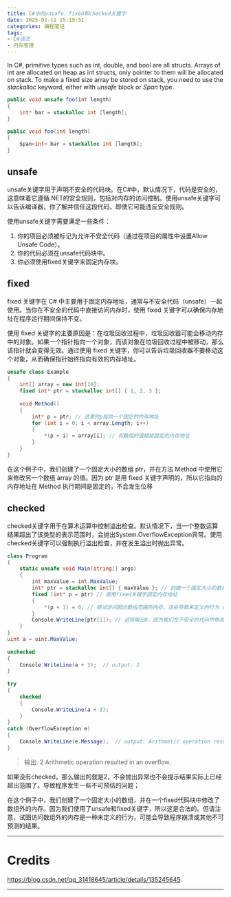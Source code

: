 ```yaml
---
title: C#中的unsafe、fixed和checked关键字
date: 2025-02-11 15:19:51
categories: 编程笔记
tags:
- C#语法
- 内存管理
---
```


In C#, primitive types such as int, double, and bool are all structs. Arrays of int are allocated on heap as int structs, only pointer to them will be allocated on stack.
To make a fixed size array be stored on stack, you need to use the *stackalloc* keyword, either with *unsafe* block or *Span* type.

```cs unsafe关键词示例
public void unsafe foo(int length)
{
    int* bar = stackalloc int [length];
}
```

```cs type Span示例
public void foo(int length)
{
    Span<int> bar = stackalloc int [length];
}
```

## unsafe

unsafe关键字用于声明不安全的代码块。在C#中，默认情况下，代码是安全的，这意味着它遵循.NET的安全规则，包括对内存的访问控制。使用unsafe关键字可以告诉编译器，你了解并信任这段代码，即使它可能违反安全规则。

使用unsafe关键字需要满足一些条件：

1. 你的项目必须被标记为允许不安全代码（通过在项目的属性中设置Allow Unsafe Code）。
2. 你的代码必须在unsafe代码块中。
3. 你必须使用fixed关键字来固定内存块。

## fixed

fixed 关键字在 C# 中主要用于固定内存地址，通常与不安全代码（unsafe）一起使用。当你在不安全的代码中直接访问内存时，使用 fixed 关键字可以确保内存地址在程序运行期间保持不变。

使用 fixed 关键字的主要原因是：在垃圾回收过程中，垃圾回收器可能会移动内存中的对象。如果一个指针指向一个对象，而该对象在垃圾回收过程中被移动，那么该指针就会变得无效。通过使用 fixed 关键字，你可以告诉垃圾回收器不要移动这个对象，从而确保指针始终指向有效的内存地址。


```cs fixed关键字示例
unsafe class Example  
{  
    int[] array = new int[10];  
    fixed int* ptr = stackalloc int[] { 1, 2, 3 };  
  
    void Method()  
    {  
        int* p = ptr; // 这里的p指向一个固定的内存地址  
        for (int i = 0; i < array.Length; i++)  
        {  
            *(p + i) = array[i]; // 将数组的值赋给固定的内存地址  
        }  
    }  
}
```

在这个例子中，我们创建了一个固定大小的数组 ptr，并在方法 Method 中使用它来修改另一个数组 array 的值。因为 ptr 是用 fixed 关键字声明的，所以它指向的内存地址在 Method 执行期间是固定的，不会发生位移

## checked

checked关键字用于在算术运算中控制溢出检查。默认情况下，当一个整数运算结果超出了该类型的表示范围时，会抛出System.OverflowException异常。使用checked关键字可以强制执行溢出检查，并在发生溢出时抛出异常。

```cs checked关键字示例
class Program  
{  
    static unsafe void Main(string[] args)  
    {  
        int maxValue = int.MaxValue;  
        int* ptr = stackalloc int[] { maxValue }; // 创建一个固定大小的数组  
        fixed (int* p = ptr) // 使用fixed关键字固定内存地址  
        {  
            *(p + 1) = 0; // 尝试访问超出数组范围的内存，这会导致未定义的行为（除非使用unsafe代码）  
        }  
        Console.WriteLine(ptr[1]); // 这将输出0，因为我们在不安全的代码中修改了内存  
    }  
}
uint a = uint.MaxValue;
 
unchecked
{
    Console.WriteLine(a + 3);  // output: 2
}
 
try
{
    checked
    {
        Console.WriteLine(a + 3);
    }
}
catch (OverflowException e)
{
    Console.WriteLine(e.Message);  // output: Arithmetic operation resulted in an overflow.
}
```

> 输出:
2
Arithmetic operation resulted in an overflow.

如果没有checked，那么输出的就是2，不会抛出异常也不会提示结果实际上已经超出范围了。导致程序发生一些不可预估的问题；

在这个例子中，我们创建了一个固定大小的数组，并在一个fixed代码块中修改了数组外的内存。因为我们使用了unsafe和fixed关键字，所以这是合法的。但请注意，试图访问数组外的内存是一种未定义的行为，可能会导致程序崩溃或其他不可预测的结果。

---

# Credits

https://blog.csdn.net/qq_31418645/article/details/135245645

---